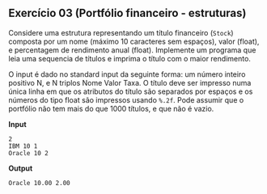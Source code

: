 ## Exercício 03 (Portfólio financeiro - estruturas)

Considere uma estrutura representando um título financeiro (`Stock`) composta por um nome (máximo 10 caracteres sem espaços), valor (float), e percentagem de rendimento anual (float). Implemente um programa que leia uma sequencia de títulos e imprima o título com o maior rendimento.

O input é dado no standard input da seguinte forma: um número inteiro positivo N, e N triplos Nome Valor Taxa. O título deve ser impresso numa única linha em que os atributos do título são separados por espaços e os números do tipo float são impressos usando `%.2f`. Pode assumir que o portfólio não tem mais do que 1000 títulos, e que não é vazio.

**Input**
```
2
IBM 10 1
Oracle 10 2
```

**Output**
```
Oracle 10.00 2.00
```

